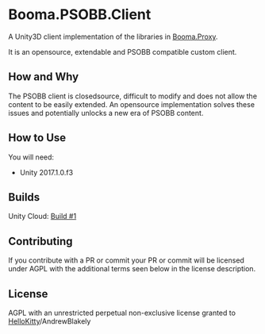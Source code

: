 # Booma.PSOBB.Client

A Unity3D client implementation of the libraries in [Booma.Proxy](https://www.github.com/HelloKitty/Booma.Proxy).

It is an opensource, extendable and PSOBB compatible custom client.

## How and Why

The PSOBB client is closedsource, difficult to modify and does not allow the content to be easily extended. An opensource implementation solves these issues and potentially unlocks a new era of PSOBB content.

## How to Use

You will need:
- Unity 2017.1.0.f3

## Builds

Unity Cloud: [Build #1](https://developer.cloud.unity3d.com/share/WJ-9ZjLcnG/)

## Contributing

If you contribute with a PR or commit your PR or commit will be licensed under AGPL with the additional terms seen below in the license description.

## License

AGPL with an unrestricted perpetual non-exclusive license granted to [HelloKitty](www.github.com/HelloKitty)/AndrewBlakely
